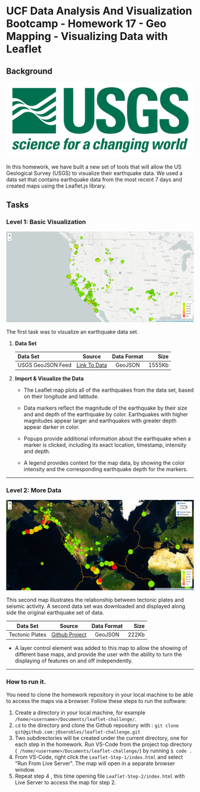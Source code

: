 # UCF Data Analysis And Visualization Bootcamp - Homework 17 - Geo Mapping - Visualizing Data with Leaflet

## Background

![1-Logo](Images/1-Logo.png)

In this homework, we have built a new set of tools that will allow the US Geological Survey (USGS) to visualize their earthquake data. We used a data set that contains earthquake data from the most recent 7 days and created maps using the Leaflet.js library.
 
## Tasks

### Level 1: Basic Visualization

![2-BasicMap](Images/2-BasicMap.png)

The first task was to visualize an earthquake data set.

1. **Data Set**


   
   |Data Set               |    Source              |    Data Format        |   Size         |
   |-----------------------|:----------------------:|:---------------------:|---------------:|
   |   USGS GeoJSON Feed   |[Link To Data](https://earthquake.usgs.gov/earthquakes/feed/v1.0/summary/all_week.geojson) | GeoJSON | 1555Kb |

2. **Import & Visualize the Data**

   * The Leaflet map plots all of the earthquakes from the data set, based on their longitude and latitude.

   * Data markers reflect the magnitude of the earthquake by their size and and depth of the earthquake by color. Earthquakes with higher magnitudes appear larger and earthquakes with greater depth appear darker in color.

   * Popups provide additional information about the earthquake when a marker is clicked, including its exact location, timestamp, intensity and depth.

   * A legend provides context for the map data, by showing the color intensity and the corresponding earthquake depth for the markers. 

- - -

### Level 2: More Data

![5-Advanced](Images/5-Advanced.png)

This second map illustrates the relationship between tectonic plates and seismic activity. A second data set was downloaded and displayed along side the original earthquake set of data. 

   |Data Set|Source|Data Format|Size|
   |--------|:----:|:---------:|---:|
   |Tectonic Plates|[Github Project](https://github.com/fraxen/tectonicplates)|GeoJSON|222Kb|


* A layer control element was added to this map to allow the showing of different base maps, and provide the user with the ability to turn the displaying of features on and off independently.

- - -

### How to run it.

You need to clone the homework repository in your local machine to be able to access the maps via a browser. 
Follow these steps to run the software:

1) Create a directory in your local machine, for example ```/home/<username>/Documents/leaflet-challenge/```.
2) ```cd``` to the directory and clone the Github repository with : ```git clone git@github.com:j0serobles/leaflet-challenge.git```
3) Two subdirectories will be created under the current directory, one for each step in the homework.  Run VS-Code
from the project top directory (``` /home/<username>/Documents/leaflet-challenge/```) by running ```$ code .```
4) From VS-Code, right click the ```Leaflet-Step-1/index.html``` and select "Run From Live Server".  The map 
will open in a separate browser window.
5) Repeat step 4 , this time opening file ```Leaflet-Step-2/index.html```  with Live Server to access the map
   for step 2. 
